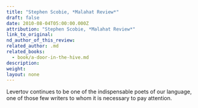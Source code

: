 ```yaml
---
title: "Stephen Scobie, *Malahat Review*"
draft: false
date: 2010-08-04T05:00:00.000Z
attribution: "Stephen Scobie, *Malahat Review*"
link_to_original:
nd_author_of_this_review:
related_author: .md
related_books:
  - book/a-door-in-the-hive.md
description:
weight:
layout: none
---
```

Levertov continues to be one of the indispensable poets of our language, one of those few writers to whom it is necessary to pay attention.

